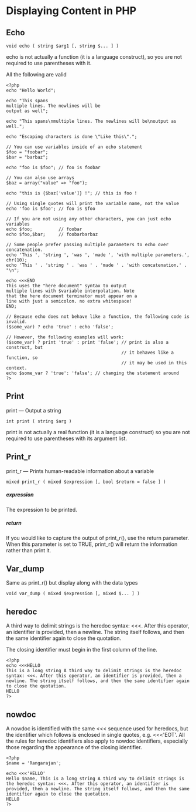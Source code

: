# Displaying Content in PHP

## Echo
`void echo ( string $arg1 [, string $... ] )` 

echo is not actually a function (it is a language construct), so you are not required to use parentheses with it.

All the following are valid
```
<?php
echo "Hello World";

echo "This spans
multiple lines. The newlines will be
output as well";

echo "This spans\nmultiple lines. The newlines will be\noutput as well.";

echo "Escaping characters is done \"Like this\".";

// You can use variables inside of an echo statement
$foo = "foobar";
$bar = "barbaz";

echo "foo is $foo"; // foo is foobar

// You can also use arrays
$baz = array("value" => "foo");

echo "this is {$baz['value']} !"; // this is foo !

// Using single quotes will print the variable name, not the value
echo 'foo is $foo'; // foo is $foo

// If you are not using any other characters, you can just echo variables
echo $foo;          // foobar
echo $foo,$bar;     // foobarbarbaz

// Some people prefer passing multiple parameters to echo over concatenation.
echo 'This ', 'string ', 'was ', 'made ', 'with multiple parameters.', chr(10);
echo 'This ' . 'string ' . 'was ' . 'made ' . 'with concatenation.' . "\n";

echo <<<END
This uses the "here document" syntax to output
multiple lines with $variable interpolation. Note
that the here document terminator must appear on a
line with just a semicolon. no extra whitespace!
END;

// Because echo does not behave like a function, the following code is invalid.
($some_var) ? echo 'true' : echo 'false';

// However, the following examples will work:
($some_var) ? print 'true' : print 'false'; // print is also a construct, but
                                            // it behaves like a function, so
                                            // it may be used in this context.
echo $some_var ? 'true': 'false'; // changing the statement around
?>
```

## Print
print — Output a string
```
int print ( string $arg )
```

print is not actually a real function (it is a language construct) so you are not required to use parentheses with its argument list. 


## Print_r
print_r — Prints human-readable information about a variable
```
mixed print_r ( mixed $expression [, bool $return = false ] )
```
##### expression
The expression to be printed.

##### return
If you would like to capture the output of print_r(), use the return parameter. When this parameter is set to TRUE, print_r() will return the information rather than print it.

## Var_dump
Same as print_r() but display along with the data types

```
void var_dump ( mixed $expression [, mixed $... ] )
```

## heredoc
 A third way to delimit strings is the heredoc syntax: <<<. After this operator, an identifier is provided, then a newline. The string itself follows, and then the same identifier again to close the quotation.

The closing identifier must begin in the first column of the line.
```
<?php
echo <<<HELLO
This is a long string A third way to delimit strings is the heredoc syntax: <<<. After this operator, an identifier is provided, then a newline. The string itself follows, and then the same identifier again to close the quotation.
HELLO
?>
```

## nowdoc
A nowdoc is identified with the same <<< sequence used for heredocs, but the identifier which follows is enclosed in single quotes, e.g. <<<'EOT'. All the rules for heredoc identifiers also apply to nowdoc identifiers, especially those regarding the appearance of the closing identifier.

```
<?php
$name = 'Rangarajan';

echo <<<'HELLO'
Hello $name, This is a long string A third way to delimit strings is the heredoc syntax: <<<. After this operator, an identifier is provided, then a newline. The string itself follows, and then the same identifier again to close the quotation.
HELLO
?>
```
